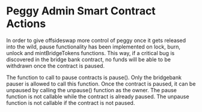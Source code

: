 # Peggy Admin Smart Contract Actions

In order to give offsideswap more control of peggy once it gets released into the wild, pause functionality has been implemented on lock, burn, unlock and mintBridgeTokens functions. This way, if a critical bug is discovered in the bridge bank contract, no funds will be able to be withdrawn once the contract is paused.

The function to call to pause contracts is pause(). Only the bridgebank pauser is allowed to call this function. Once the contract is paused, it can be unpaused by calling the unpause() function as the owner. The pause function is not callable while the contract is already paused. The unpause function is not callable if the contract is not paused. 
